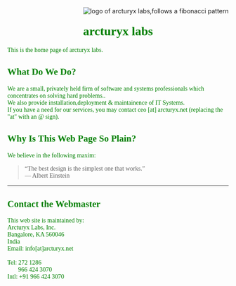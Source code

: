 <html>
    <body>
    <img src="https://i.ibb.co/wY6sDFz/arcturyxlabs.png" align ="right" alt="logo of arcturyx labs,follows a fibonacci pattern">
    <font color ="green" face="Computer Modern">
        <center>
        <h1>arcturyx labs</h1>
        </center>
        <p>This is the home page of arcturyx labs.
        </p>
        <h2>What Do We Do?</h2>
        <p>
        We are a small, privately held firm of software and systems professionals which concentrates on solving hard problems.. 
        <br>
        We also provide installation,deployment & maintainence of IT Systems. 
        <br>
        If you have a need for our services, you may contact ceo [at] arcturyx.net (replacing the "at"
        with an @ sign).
        </p>
        <h2>Why Is This Web Page So Plain?</h2>
        <p>
        We believe in the following maxim:<br>
        <blockquote>
        “The best design is the simplest one that works.”<br>
        — Albert Einstein<br>
    </blockquote>
        </p>
        <hr>
         <h2> Contact the Webmaster</h2>
         <p>
            This web site is maintained by:<br>
            Arcturyx Labs, Inc.<br>
            Bangalore, KA 560046<br>
            India<br>
            Email: info[at]arcturyx.net<br><br>
            Tel:	272 1286<br>
            &nbsp;&nbsp; &nbsp; &nbsp;      966 424 3070<br>
            Intl:	+91 966 424 3070<br>
            </p>
    </font>
</body>    
</html>
